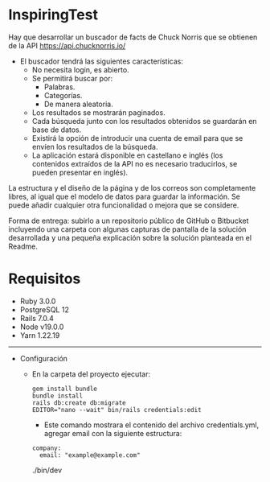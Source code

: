 # InspiringTest

Hay que desarrollar un buscador de facts de Chuck Norris que se obtienen de la API https://api.chucknorris.io/

- El buscador tendrá las siguientes características:
  - No necesita login, es abierto.
  - Se permitirá buscar por:
    - Palabras.
    - Categorías.
    - De manera aleatoria.
  - Los resultados se mostrarán paginados.
  - Cada búsqueda junto con los resultados obtenidos se guardarán en base de datos.
  - Existirá la opción de introducir una cuenta de email para que se envíen los resultados de la búsqueda.
  - La aplicación estará disponible en castellano e inglés (los contenidos extraídos de la API no es necesario traducirlos, se pueden presentar en inglés).

La estructura y el diseño de la página y de los correos son completamente libres, al igual que el modelo de datos para guardar la información. Se puede añadir cualquier otra funcionalidad o mejora que se considere.

Forma de entrega: subirlo a un repositorio público de GitHub o Bitbucket incluyendo una carpeta con algunas capturas de pantalla de la solución desarrollada y una pequeña explicación sobre la solución planteada en el Readme.

# Requisitos

- Ruby 3.0.0
- PostgreSQL 12
- Rails 7.0.4
- Node v19.0.0
- Yarn 1.22.19
---

- Configuración
    - En la carpeta del proyecto ejecutar: 
        ```
        gem install bundle
        bundle install
        rails db:create db:migrate
        EDITOR="nano --wait" bin/rails credentials:edit
        ```
        - Este comando mostrara el contenido del archivo credentials.yml, agregar email con la siguiente estructura:
        ```
        company:
          email: "example@example.com"
        ```  
        

        ./bin/dev